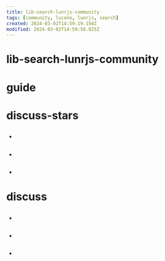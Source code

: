 ```yaml
---
title: lib-search-lunrjs-community
tags: [community, lucene, lunrjs, search]
created: 2024-03-02T14:59:19.194Z
modified: 2024-03-02T14:59:58.825Z
---
```


# lib-search-lunrjs-community

# guide

# discuss-stars
- ## 

- ## 

- ## 
# discuss
- ## 

- ## 

- ## 
